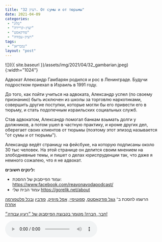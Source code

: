 ```yaml
---
title: "רעיון 32. От сумы и от тюрьмы"
date: 2021-04-09
categories: 
 - "בלוג"
 - "יעוץ-קריירה"
 - "פודקאסט"
 - "רעיון-עבודה"
tags: 
 - "גמבריאן"
layout: "post"
---
```


![]({{ site.baseurl }}/assets/img/2021/04/32_gambarian.jpeg){:width="1024"}

Адвокат Александр Гамбарян родился и рос в Ленинграде. Будучи подростком приехал в Израиль в 1991 году. 

До того, как пойти учиться на адвоката, Александр успел (по своему признанию) быть исключен из школы за торговлю наркотиками, совершить другие поступки, которые могли бы его привести его в тюрьму, и стать подопечным израильских социальных служб. 

Став адвокатом, Александр помогал банкам взымать долги у должников, а потом ушел в частную практику, и кроме других дел, оберегает своих клиентов от тюрьмы (поэтому этот эпизод называется "от сумы и от тюрьмы").  

Александр ведёт страницу на фейсбуке, на которую подписаны около 30 тыс человек. На этой странице он делится своим мнением на злободневные темы, и пишет о делах юриспруденции так, что даже я немного сожалею, что я не адвокат.

**לינקים חשובים:**

* עמוד הפייסבוק של ההסכת: [ <https://www.facebook.com/reayonavodapodcast/>](https://www.facebook.com/reayonavodapodcast/)
* עמוד הבית שלי [<https://gorelik.net/about>](https://gorelik.net/about)

הרשמו להסכת ב־ [גוגל פודקאסטס](https://podcasts.google.com/feed/aHR0cHM6Ly9mZWVkLnBvZGJlYW4uY29tL2JvcmlzZ29yZWxpa3BoZC9mZWVkLnhtbA), [ספוטיפיי](https://open.spotify.com/show/51XJ9Wd4A5xL1IfU0wHT2Y), [אפל מיוזיק](https://podcasts.apple.com/il/podcast/%D7%A8%D7%A2%D7%99%D7%95%D7%9F-%D7%A2%D7%91%D7%95%D7%93%D7%94-%D7%A0%D7%99%D7%94%D7%95%D7%9C-%D7%A9%D7%95%D7%95%D7%A7-%D7%A7%D7%A8%D7%99%D7%99%D7%A8%D7%94/id1542636914), [פודבין](https://borisgorelikphd.podbean.com/) [ובכל פלטפורמה אחרת](https://feed.podbean.com/borisgorelikphd/feed.xml)

[חבר, חברה! מקומך בקבוצת הפייסבוק של ״רעיון עבודה״!](https://www.facebook.com/reayonavodapodcast)

<audio controls src="https://mcdn.podbean.com/mf/web/8mgjzz/31_nati.mp3" class=" wp-block-audio"></audio>

